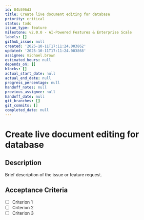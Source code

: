 ```yaml
---
id: 84b596d3
title: Create live document editing for database
priority: critical
status: todo
issue_type: feature
milestone: v2.0.0 - AI-Powered Features & Enterprise Scale
labels: []
github_issue: null
created: '2025-10-11T17:11:24.003862'
updated: '2025-10-11T17:11:24.003868'
assignee: michael.brown
estimated_hours: null
depends_on: []
blocks: []
actual_start_date: null
actual_end_date: null
progress_percentage: null
handoff_notes: null
previous_assignee: null
handoff_date: null
git_branches: []
git_commits: []
completed_date: null
---
```


# Create live document editing for database

## Description

Brief description of the issue or feature request.

## Acceptance Criteria

- [ ] Criterion 1
- [ ] Criterion 2
- [ ] Criterion 3